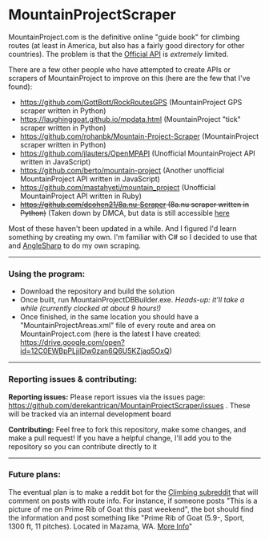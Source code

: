 # MountainProjectScraper

MountainProject.com is the definitive online "guide book" for climbing routes (at least in America, but also has a fairly good directory for other countries). The problem is that the [Official API](https://www.mountainproject.com/data) is *extremely* limited.

There are a few other people who have attempted to create APIs or scrapers of MountainProject to improve on this (here are the few that I've found):

- https://github.com/GottBott/RockRoutesGPS (MountainProject GPS scraper written in Python)
- https://laughinggoat.github.io/mpdata.html (MountainProject "tick" scraper written in Python)
- https://github.com/rohanbk/Mountain-Project-Scraper (MountainProject scraper written in Python)
- https://github.com/jlauters/OpenMPAPI (Unofficial MountainProject API written in JavaScript)
- https://github.com/berto/mountain-project (Another unofficial MountainProject API written in JavaScript)
- https://github.com/mastahyeti/mountain_project (Unofficial MountainProject API written in Ruby)
- ~~https://github.com/dcohen21/8a.nu-Scraper (8a.nu scraper written in Python)~~ (Taken down by DMCA, but data is still accessible [here](https://www.kaggle.com/dcohen21/8anu-climbing-logbook)

Most of these haven't been updated in a while. And I figured I'd learn something by creating my own. I'm familiar with C# so I decided to use that and [AngleSharp](https://anglesharp.github.io/) to do my own scraping.

------------

### Using the program:

- Download the repository and build the solution
- Once built, run MountainProjectDBBuilder.exe. *Heads-up: it'll take a while (currently clocked at about 9 hours!)*
- Once finished, in the same location you should have a "MountainProjectAreas.xml" file of every route and area on MountainProject.com (here is the latest I have created: https://drive.google.com/open?id=12C0EWBpPLjjlDw0zan6Q6U5KZjaq5OxQ)

-------------

### Reporting issues & contributing:

**Reporting issues:** Please report issues via the issues page: https://github.com/derekantrican/MountainProjectScraper/issues . These will be tracked via an internal development board

**Contributing:** Feel free to fork this repository, make some changes, and make a pull request! If you have a helpful change, I'll add you to the repository so you can contribute directly to it

--------------

### Future plans:

The eventual plan is to make a reddit bot for the [Climbing subreddit](reddit.com/r/climbing) that will comment on posts with route info. For instance, if someone posts "This is a picture of me on Prime Rib of Goat this past weekend", the bot should find the information and post something like "Prime Rib of Goat (5.9-, Sport, 1300 ft, 11 pitches). Located in Mazama, WA. [More Info](https://www.mountainproject.com/route/107730934/prime-rib-of-goat)"
